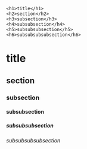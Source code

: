 ```
<h1>title</h1>
<h2>section</h2>
<h3>subsection</h3>
<h4>subsubsection</h4>
<h5>subsubsubsection</h5>
<h6>subsubsubsubsection</h6>
```

<h1>title</h1>
<h2>section</h2>
<h3>subsection</h3>
<h4>subsubsection</h4>
<h5>subsubsubsection</h5>
<h6>subsubsubsubsection</h6>
